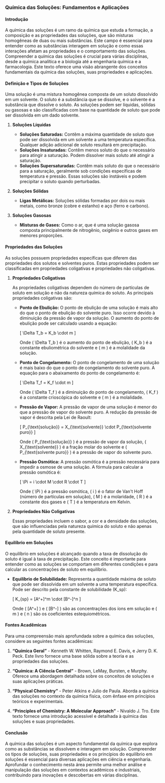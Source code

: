 ### Química das Soluções: Fundamentos e Aplicações

#### Introdução

A química das soluções é um ramo da química que estuda a formação, a composição e as propriedades das soluções, que são misturas homogêneas de duas ou mais substâncias. Este campo é essencial para entender como as substâncias interagem em solução e como essas interações afetam as propriedades e o comportamento das soluções. Compreender a química das soluções é crucial para várias disciplinas, desde a química analítica e a biologia até a engenharia química e a farmacologia. Este texto oferece uma visão abrangente dos conceitos fundamentais da química das soluções, suas propriedades e aplicações.

#### Definição e Tipos de Soluções

Uma solução é uma mistura homogênea composta de um soluto dissolvido em um solvente. O soluto é a substância que se dissolve, e o solvente é a substância que dissolve o soluto. As soluções podem ser líquidas, sólidas ou gasosas e são classificadas com base na quantidade de soluto que pode ser dissolvida em um dado solvente.

1. **Soluções Líquidas**

   - **Soluções Saturadas:** Contêm a máxima quantidade de soluto que pode ser dissolvida em um solvente a uma temperatura específica. Qualquer adição adicional de soluto resultará em precipitação.
   - **Soluções Insaturadas:** Contêm menos soluto do que o necessário para atingir a saturação. Podem dissolver mais soluto até atingir a saturação.
   - **Soluções Supersaturadas:** Contêm mais soluto do que o necessário para a saturação, geralmente sob condições específicas de temperatura e pressão. Essas soluções são instáveis e podem precipitar o soluto quando perturbadas.

2. **Soluções Sólidas**

   - **Ligas Metálicas:** Soluções sólidas formadas por dois ou mais metais, como bronze (cobre e estanho) e aço (ferro e carbono).

3. **Soluções Gasosas**

   - **Misturas de Gases:** Como o ar, que é uma solução gasosa composta principalmente de nitrogênio, oxigênio e outros gases em menores proporções.

#### Propriedades das Soluções

As soluções possuem propriedades específicas que diferem das propriedades dos solutos e solventes puros. Estas propriedades podem ser classificadas em propriedades coligativas e propriedades não coligativas.

1. **Propriedades Coligativas**

   As propriedades coligativas dependem do número de partículas de soluto em solução e não da natureza química do soluto. As principais propriedades coligativas são:

   - **Ponto de Ebulição:** O ponto de ebulição de uma solução é mais alto do que o ponto de ebulição do solvente puro. Isso ocorre devido à diminuição da pressão de vapor da solução. O aumento do ponto de ebulição pode ser calculado usando a equação:

     \[ \Delta T_b = K_b \cdot m \]

     Onde \( \Delta T_b \) é o aumento do ponto de ebulição, \( K_b \) é a constante ebuliométrica do solvente e \( m \) é a molalidade da solução.

   - **Ponto de Congelamento:** O ponto de congelamento de uma solução é mais baixo do que o ponto de congelamento do solvente puro. A equação para o abaixamento do ponto de congelamento é:

     \[ \Delta T_f = K_f \cdot m \]

     Onde \( \Delta T_f \) é a diminuição do ponto de congelamento, \( K_f \) é a constante crioscópica do solvente e \( m \) é a molalidade.

   - **Pressão de Vapor:** A pressão de vapor de uma solução é menor do que a pressão de vapor do solvente puro. A redução da pressão de vapor é descrita pela Lei de Raoult:

     \[ P_{\text{solução}} = X_{\text{solvente}} \cdot P_{\text{solvente puro}} \]

     Onde \( P_{\text{solução}} \) é a pressão de vapor da solução, \( X_{\text{solvente}} \) é a fração molar do solvente e \( P_{\text{solvente puro}} \) é a pressão de vapor do solvente puro.

   - **Pressão Osmótica:** A pressão osmótica é a pressão necessária para impedir a osmose de uma solução. A fórmula para calcular a pressão osmótica é:

     \[ \Pi = i \cdot M \cdot R \cdot T \]

     Onde \( \Pi \) é a pressão osmótica, \( i \) é o fator de Van't Hoff (número de partículas em solução), \( M \) é a molaridade, \( R \) é a constante dos gases e \( T \) é a temperatura em Kelvin.

2. **Propriedades Não Coligativas**

   Essas propriedades incluem o sabor, a cor e a densidade das soluções, que são influenciadas pela natureza química do soluto e não apenas pela quantidade de soluto presente.

#### Equilíbrio em Soluções

O equilíbrio em soluções é alcançado quando a taxa de dissolução do soluto é igual à taxa de precipitação. Este conceito é importante para entender como as soluções se comportam em diferentes condições e para calcular as concentrações de soluto em equilíbrio.

- **Equilíbrio de Solubilidade:** Representa a quantidade máxima de soluto que pode ser dissolvida em um solvente a uma temperatura específica. Pode ser descrito pela constante de solubilidade (K_sp):

  \[ K_{sp} = [A^+]^m \cdot [B^-]^n \]

  Onde \( [A^+] \) e \( [B^-] \) são as concentrações dos íons em solução e \( m \) e \( n \) são os coeficientes estequiométricos.

#### Fontes Acadêmicas

Para uma compreensão mais aprofundada sobre a química das soluções, considere as seguintes fontes acadêmicas:

1. **“Química Geral”** - Kenneth W. Whitten, Raymond E. Davis, e Jerry D. K. Peck. Este livro fornece uma base sólida sobre a teoria e as propriedades das soluções.

2. **“Química: A Ciência Central”** - Brown, LeMay, Bursten, e Murphy. Oferece uma abordagem detalhada sobre os conceitos de soluções e suas aplicações práticas.

3. **“Physical Chemistry”** - Peter Atkins e Julio de Paula. Aborda a química das soluções no contexto da química física, com ênfase em princípios teóricos e experimentais.

4. **“Principles of Chemistry: A Molecular Approach”** - Nivaldo J. Tro. Este texto fornece uma introdução acessível e detalhada à química das soluções e suas propriedades.

#### Conclusão

A química das soluções é um aspecto fundamental da química que explora como as substâncias se dissolvem e interagem em solução. Compreender os tipos de soluções, suas propriedades e os princípios do equilíbrio em soluções é essencial para diversas aplicações em ciência e engenharia. Aprofundar o conhecimento nesta área permite uma melhor análise e manipulação das soluções em contextos acadêmicos e industriais, contribuindo para inovações e descobertas em várias disciplinas.